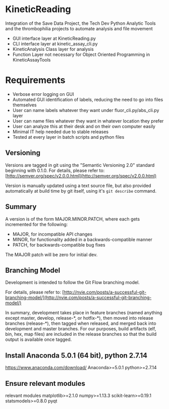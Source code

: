# KineticReading
Integration of the Save Data Project, the Tech Dev Python Analytic Tools and the thrombophilia projects to automate analysis and file movement
  * GUI interface layer at KineticReading.py
  * CLI interface layer at kinetic_assay_cli.py
  * KineticAnalysis Class layer for analysis
  * Function Layer not necessary for Object Oriented Programming in KineticAssayTools

# Requirements
* Verbose error logging on GUI
* Automated GUI identification of labels, reducing the need to go into files themselves
* User can name labels whatever they want under fluor_cli.py/abs_cli.py layer
* User can name files whatever they want in whatever location they prefer
* User can analyze this at their desk and on their own computer easily
* Minimal IT help needed due to stable releases
* Tested at every layer in batch scripts and python files

## Versioning
Versions are tagged in git using the "Semantic Versioning 2.0" standard beginning with 0.1.0.
For details, please refer to: [http://semver.org/spec/v2.0.0.html](http://semver.org/spec/v2.0.0.html)

Version is manually updated using a text source file, but also provided automatically at build time by git itself, using it's `git describe` command.

## Summary
A version is of the form MAJOR.MINOR.PATCH, where each gets incremented for the following:

 * MAJOR, for incompatible API changes
 * MINOR, for functionality added in a backwards-compatible manner
 * PATCH, for backwards-compatible bug fixes

 The MAJOR patch will be zero for initial dev.

## Branching Model
Development is intended to follow the Git Flow branching model.

For details, please refer to: [http://nvie.com/posts/a-successful-git-branching-model/](http://nvie.com/posts/a-successful-git-branching-model/)

In summary, development takes place in feature branches (named anything except master, develop, release-\*, or hotfix-\*), then moved into release branches (release-\*), then tagged when released, and merged back into development and master branches.  For our purposes, build artifacts (elf, bin, hex, map files) are included in the release branches so that the build output is available once tagged.

## Install Anaconda 5.0.1 (64 bit), python 2.7.14
https://www.anaconda.com/download/
Anaconda>=5.0.1
python>=2.7.14
## Ensure relevant modules
relevant modules
matplotlib>=2.1.0
numpy>=1.13.3
scikit-learn>=0.19.1
statsmodels>=0.8.0
pyqt
